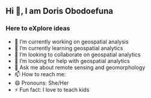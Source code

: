 ## Hi 👋, I am Doris Obodoefuna

### Here to eXplore ideas

- 🔭 I’m currently working on geospatial analysis
- 🌱 I’m currently learning geospatial analytics
- 👯 I’m looking to collaborate on geospatial analytics
- 🤔 I’m looking for help with geospatial analytics
- 💬 Ask me about remote sensing and geomorphology
- 📫 How to reach me: 
- 😄 Pronouns: She/Her
- ⚡ Fun fact: I love to teach kids
